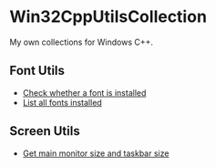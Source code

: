 # Win32CppUtilsCollection

My own collections for Windows C++.

## Font Utils

- [Check whether a font is installed](https://github.com/fanlumaster/Win32CppUtilsCollection/blob/master/src/font-utils/check_font_exists.cpp)
- [List all fonts installed](https://github.com/fanlumaster/Win32CppUtilsCollection/blob/master/src/font-utils/list_all_fonts.cpp)

## Screen Utils

- [Get main monitor size and taskbar size](https://github.com/fanlumaster/Win32CppUtilsCollection/blob/master/src/screen-utils/monitor_and_taskbar_size.cpp)
